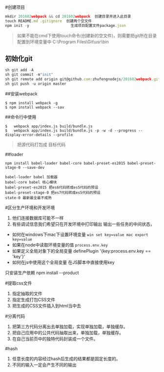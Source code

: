 #创建项目
```javascript
mkdir 201602webpack && cd 201602webpack  创建目录并进入此目录
touch README.md .gitignore  创建两个空文件
npm init -y                   生成项目配置文件package.json
```
> 如果不能在cmd下使用touch命令(创建新的空文件)，则需要把git所在目录配置到环境变量中
C:\Program Files\Git\usr\bin

## 初始化git
```javascript
sh git add -A
sh git commit -m"init"
sh git remote add origin git@github.com:zhufengnodejs/201602webpack.git
sh git push -u origin master
```

##安装webpack
```
$ npm install webpack -g
$ npm install webpack --sav
```

##命令行中使用
```
$   webpack app/index.js build/bundle.js
$   webpack app/index.js build/bundle.js -p -w -d --progress --display-error-details --profile
```
> 把源代码打包成 目标代码


##loader
```
npm install babel-loader babel-core babel-preset-es2015 babel-preset-stage-0 --save-dev
```
```
babel-loader babel 加载器
babel-core babel 核心模块
babel-preset-es2015 把es6代码转成es5代码的预设
babel-preset-stage-0 把es7代码转成es5代码的预设
state-0 最新最全最不成熟
```


#区分生产环境和开发环境
1. 他们连接数据库可能不一样
2. 有些调试信息我们希望只在开发环境中打印输出
输出一些任务的中间状态，

- 如何在windows下mac下设置环境变量 
    `win set key=value mac export key=value`
- 如果在node中读取环境变量的值
    `process.env.key`
- 如果定义全局对象下的全局变量 definePlugin
    '{key:process.env.key == 'key'}'
- 如何在js中使用这个全局变量
    在JS脚本中直接使用key

只安装生产依赖
npm install --product


#提取css文件
1. 指定抽取的文件
2. 指定生成打包CSS文件
3. 把生成的CSS文件插入到html当中去

#分离代码
1. 把第三方代码分离出去单独加载，实现单独加载，单独缓存。
2. 把自己应用中的公共代码抽取出来，单独加载，单独缓存。
3. 在自己当前页中的独特代码封装成一个文件。


#hash
1. 任意长度的内容经过hash后生成的结果都是固定长度的。
2. 不同的输入一定会产生不同的输出